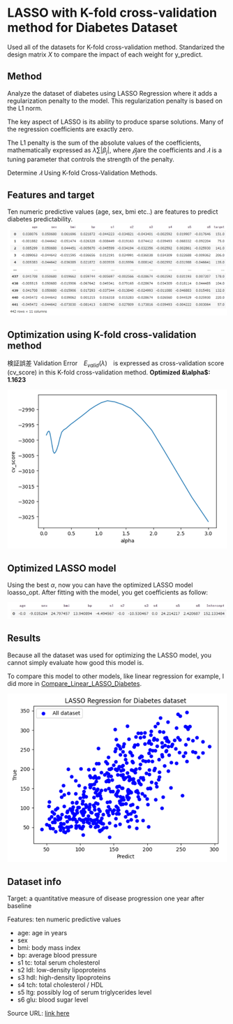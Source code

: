 # LASSO with K-fold cross-validation method for Diabetes Dataset


Used all of the datasets for K-fold cross-validation method.
Standarized the design matrix $X$ to compare the impact of each weight for y_predict.

## Method
Analyze the dataset of diabetes using LASSO Regression where it adds a regularization penalty to the model. This regularization penalty is based on the L1 norm.

The key aspect of LASSO is its ability to produce sparse solutions. Many of the regression coefficients are exactly zero.

The L1 penalty is the sum of the absolute values of the coefficients, mathematically expressed as $λ ∑ | β_j |$, where $𝛽_j$are the coefficients and $𝜆$ is a tuning parameter that controls the strength of the penalty.

Determine $𝜆$ Using K-fold Cross-Validation Methods.

## Features and target
Ten numeric predictive values (age, sex, bmi etc..) are features to predict diabetes predictability.
![image](https://github.com/HanaHirose/ML_Self_Study/blob/main/LASSO_K-fold_CrossVal_Diabetes/Images/dataset.png)

## Optimization using K-fold cross-validation method
検証誤差 Validation Error　$E_{valid}(λ)$　is expressed as cross-validation score (cv_score) in this K-fold cross-validation method.
**Optimized &\alpha$: 1.1623**

![image](https://github.com/HanaHirose/ML_Self_Study/blob/main/LASSO_K-fold_CrossVal_Diabetes/Images/optimize_alpha.png)


## Optimized LASSO model
Using the best $\alpha$, now you can have the optimized LASSO model loasso_opt. After fitting with the model, you get coefficients as follow:

![image](https://github.com/HanaHirose/ML_Self_Study/blob/main/LASSO_K-fold_CrossVal_Diabetes/Images/coefficient.png)


## Results
Because all the dataset was used for optimizing the LASSO model, you cannot simply evaluate how good this model is.

To compare this model to other models, like linear regression for example, I did more in [Compare_Linear_LASSO_Diabetes](https://github.com/HanaHirose/ML_Self_Study/tree/main/Compare_Linear_LASSO_Diabetes).

![image](https://github.com/HanaHirose/ML_Self_Study/blob/main/LASSO_K-fold_CrossVal_Diabetes/Images/scatter.png)



## Dataset info


Target: a quantitative measure of disease progression one year after baseline

Features: ten numeric predictive values

- age: age in years
- sex 
- bmi: body mass index
- bp: average blood pressure
- s1 tc: total serum cholesterol
- s2 ldl: low-density lipoproteins
- s3 hdl: high-density lipoproteins
- s4 tch: total cholesterol / HDL
- s5 ltg: possibly log of serum triglycerides level
- s6 glu: blood sugar level

Source URL: [link here](https://www4.stat.ncsu.edu/~boos/var.select/diabetes.html)

